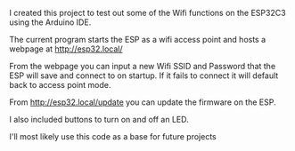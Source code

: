 I created this project to test out some of the Wifi functions on the ESP32C3 using the Arduino IDE.

The current program starts the ESP as a wifi access point and hosts a webpage at http://esp32.local/

From the webpage you can input a new Wifi SSID and Password that the ESP will save and connect to on startup. If it fails to connect it will default back to access point mode.

From http://esp32.local/update you can update the firmware on the ESP.

I also included buttons to turn on and off an LED.

I'll most likely use this code as a base for future projects
